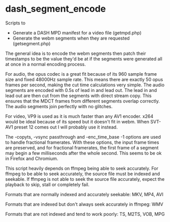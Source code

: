 # dash_segment_encode
Scripts to
* Generate a DASH MPD manifest for a video file (getmpd.php)
* Generate the webm segments when they are requested (getsegment.php)

The general idea is to encode the webm segments then patch their timestamps to be the value they'd be at if the segments were generated all at once in a normal encoding process.

For audio, the opus codec is a great fit because of its 960 sample frame size and fixed 48000Hz sample rate. This means there are exactly 50 opus frames per second, making the cut time calculations very simple. The audio segments are encoded with 0.5s of lead in and lead out. The lead in and lead out are then cut from the segments with direct stream copy. This ensures that the MDCT frames from different segments overlap correctly. The audio segments join perfectly with no glitches.

For video, VP9 is used as it is much faster than any AV1 encoder. x264 would be ideal because of its speed but it doesn't fit in webm. When SVT-AV1 preset 12 comes out I will probably use it instead.

The -copyts, -vsync passthrough and -enc_time_base -1 options are used to handle fractional framerates. With these options, the input frame times are preserved, and for fractional framerates, the first frame of a segment may begin a few milliseconds after the whole second. This seems to be ok in Firefox and Chromium.

This script heavily depends on ffmpeg being able to seek accurately. For ffmpeg to be able to seek accurately, the source file must be indexed and seekable. If ffmpeg is not able to seek the source file accurately, expect the playback to skip, stall or completely fail.

Formats that are normally indexed and accurately seekable: MKV, MP4, AVI

Formats that are indexed but don't always seek accurately in ffmpeg: WMV

Formats that are not indexed and tend to work poorly: TS, M2TS, VOB, MPG
